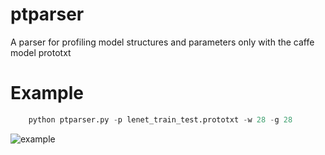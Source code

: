 # ptparser
A parser for profiling model structures and parameters only with the caffe model prototxt 

# Example

```python
    python ptparser.py -p lenet_train_test.prototxt -w 28 -g 28
```

![example](https://github.com/Robert0812/ptparser/blob/master/example.png "example usage" )

    
